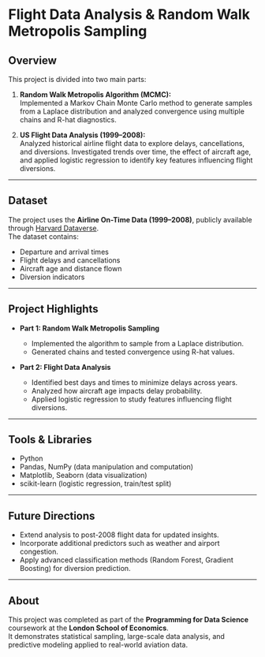 # Flight Data Analysis & Random Walk Metropolis Sampling

## Overview
This project is divided into two main parts:

1. **Random Walk Metropolis Algorithm (MCMC):**  
   Implemented a Markov Chain Monte Carlo method to generate samples from a Laplace distribution and analyzed convergence using multiple chains and R-hat diagnostics.  

2. **US Flight Data Analysis (1999–2008):**  
   Analyzed historical airline flight data to explore delays, cancellations, and diversions. Investigated trends over time, the effect of aircraft age, and applied logistic regression to identify key features influencing flight diversions.

---

## Dataset
The project uses the **Airline On-Time Data (1999–2008)**, publicly available through [Harvard Dataverse](https://doi.org/10.7910/DVN/HG7NV7).  
The dataset contains:  
- Departure and arrival times  
- Flight delays and cancellations  
- Aircraft age and distance flown  
- Diversion indicators  

---

## Project Highlights
- **Part 1: Random Walk Metropolis Sampling**  
  - Implemented the algorithm to sample from a Laplace distribution.  
  - Generated chains and tested convergence using R-hat values.  

- **Part 2: Flight Data Analysis**  
  - Identified best days and times to minimize delays across years.  
  - Analyzed how aircraft age impacts delay probability.  
  - Applied logistic regression to study features influencing flight diversions.  

---

## Tools & Libraries
- Python  
- Pandas, NumPy (data manipulation and computation)  
- Matplotlib, Seaborn (data visualization)  
- scikit-learn (logistic regression, train/test split)  

---

## Future Directions
- Extend analysis to post-2008 flight data for updated insights.  
- Incorporate additional predictors such as weather and airport congestion.  
- Apply advanced classification methods (Random Forest, Gradient Boosting) for diversion prediction.  

---

## About
This project was completed as part of the **Programming for Data Science** coursework at the **London School of Economics**.  
It demonstrates statistical sampling, large-scale data analysis, and predictive modeling applied to real-world aviation data.  
